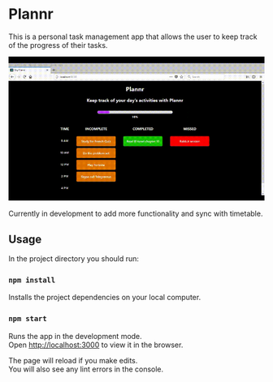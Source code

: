 # Plannr

This is a personal task management app that allows the user to keep track of the progress of their tasks.

![](documents/plannr_demo.gif)

Currently in development to add more functionality and sync with timetable.


## Usage

In the project directory you should run:

### `npm install`

Installs the project dependencies on your local computer.

### `npm start`

Runs the app in the development mode.<br>
Open [http://localhost:3000](http://localhost:3000) to view it in the browser.

The page will reload if you make edits.<br>
You will also see any lint errors in the console.
